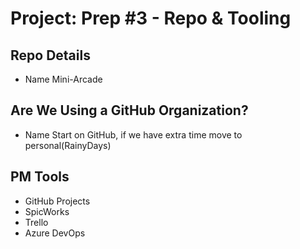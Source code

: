 # Project: Prep #3 - Repo & Tooling

## Repo Details
- Name Mini-Arcade

## Are We Using a GitHub Organization?
- Name Start on GitHub, if we have extra time move to personal(RainyDays)

## PM Tools
- GitHub Projects
- SpicWorks
- Trello
- Azure DevOps
